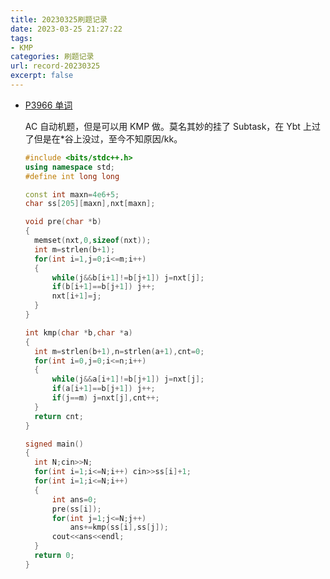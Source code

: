 ```yaml
---
title: 20230325刷题记录
date: 2023-03-25 21:27:22
tags:
- KMP
categories: 刷题记录
url: record-20230325
excerpt: false
---
```


- [P3966 单词](https://www.luogu.com.cn/problem/P3966)

  AC 自动机题，但是可以用 KMP 做。莫名其妙的挂了 Subtask，在 Ybt 上过了但是在\*谷上没过，至今不知原因/kk。

  ```cpp
  #include <bits/stdc++.h>
  using namespace std;
  #define int long long
  
  const int maxn=4e6+5;
  char ss[205][maxn],nxt[maxn];
  
  void pre(char *b)
  {
  	memset(nxt,0,sizeof(nxt));
  	int m=strlen(b+1);
  	for(int i=1,j=0;i<=m;i++)
  	{
  		while(j&&b[i+1]!=b[j+1]) j=nxt[j];
  		if(b[i+1]==b[j+1]) j++;
  		nxt[i+1]=j;
  	}
  }
  
  int kmp(char *b,char *a)
  {
  	int m=strlen(b+1),n=strlen(a+1),cnt=0;
  	for(int i=0,j=0;i<=n;i++)
  	{
  		while(j&&a[i+1]!=b[j+1]) j=nxt[j];
  		if(a[i+1]==b[j+1]) j++;
  		if(j==m) j=nxt[j],cnt++;
  	}
  	return cnt;
  }
  
  signed main()
  {
  	int N;cin>>N;
  	for(int i=1;i<=N;i++) cin>>ss[i]+1;
  	for(int i=1;i<=N;i++)
  	{
  		int ans=0;
  		pre(ss[i]);
  		for(int j=1;j<=N;j++) 
  			ans+=kmp(ss[i],ss[j]);
  		cout<<ans<<endl;
  	}
  	return 0;
  }
  ```

  
